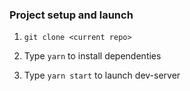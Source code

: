 ### Project setup and launch

1. `git clone <current repo>`

2. Type `yarn` to install dependenties

3. Type `yarn start` to launch dev-server
